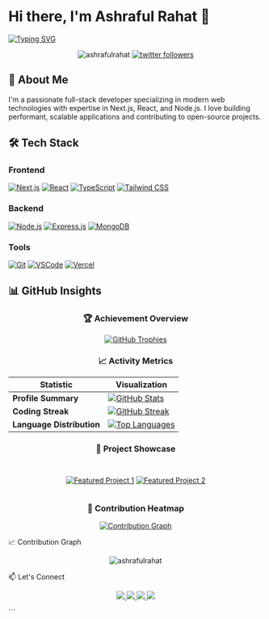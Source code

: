 # Hi there, I'm Ashraful Rahat 👋

[![Typing SVG](https://readme-typing-svg.demolab.com?font=Fira+Code&size=26&duration=3000&pause=1000&color=38BDF8&width=500&lines=Full+Stack+Developer;Next.js+Specialist;Open+Source+Contributor;Tech+Enthusiast)](https://git.io/typing-svg)

<p align="center">
  <img src="https://komarev.com/ghpvc/?username=ashrafulrahat&label=Profile+Views&color=blueviolet&style=flat" alt="ashrafulrahat" />
  <a href="https://twitter.com/yourhandle"><img src="https://img.shields.io/twitter/follow/yourhandle?logo=twitter&style=flat&color=1DA1F2" alt="twitter followers" /></a>
</p>

## 🚀 About Me

I'm a passionate full-stack developer specializing in modern web technologies with expertise in Next.js, React, and Node.js. I love building performant, scalable applications and contributing to open-source projects.


## 🛠 Tech Stack

### Frontend
[![Next.js](https://img.shields.io/badge/Next.js-000000?style=for-the-badge&logo=nextdotjs&logoColor=white)](https://nextjs.org)
[![React](https://img.shields.io/badge/React-20232A?style=for-the-badge&logo=react&logoColor=61DAFB)](https://reactjs.org)
[![TypeScript](https://img.shields.io/badge/TypeScript-007ACC?style=for-the-badge&logo=typescript&logoColor=white)](https://www.typescriptlang.org)
[![Tailwind CSS](https://img.shields.io/badge/Tailwind_CSS-38B2AC?style=for-the-badge&logo=tailwind-css&logoColor=white)](https://tailwindcss.com)

### Backend
[![Node.js](https://img.shields.io/badge/Node.js-339933?style=for-the-badge&logo=nodedotjs&logoColor=white)](https://nodejs.org)
[![Express.js](https://img.shields.io/badge/Express.js-000000?style=for-the-badge&logo=express&logoColor=white)](https://expressjs.com)
[![MongoDB](https://img.shields.io/badge/MongoDB-4EA94B?style=for-the-badge&logo=mongodb&logoColor=white)](https://www.mongodb.com)

### Tools
[![Git](https://img.shields.io/badge/Git-F05032?style=for-the-badge&logo=git&logoColor=white)](https://git-scm.com)
[![VSCode](https://img.shields.io/badge/VSCode-0078D4?style=for-the-badge&logo=visual%20studio%20code&logoColor=white)](https://code.visualstudio.com)
[![Vercel](https://img.shields.io/badge/Vercel-000000?style=for-the-badge&logo=vercel&logoColor=white)](https://vercel.com)

## 📊 GitHub Insights

<div align="center">

### 🏆 Achievement Overview
[![GitHub Trophies](https://github-profile-trophy.vercel.app/?username=ashrafulrahat&theme=nord&no-frame=true&row=2&column=4&margin-w=15&margin-h=15)](https://github.com/ashrafulrahat)

### 📈 Activity Metrics
| Statistic | Visualization |
|-----------|--------------|
| **Profile Summary** | [![GitHub Stats](https://github-readme-stats.vercel.app/api?username=ashrafulrahat&show_icons=true&theme=aura&hide_border=true&include_all_commits=true&count_private=true&custom_title=Ashraful's+GitHub+Stats)](https://github.com/ashrafulrahat) |
| **Coding Streak** | [![GitHub Streak](https://streak-stats.demolab.com?user=ashrafulrahat&theme=aura&hide_border=true&date_format=M%20j%5B%2C%20Y%5D)](https://git.io/streak-stats) |
| **Language Distribution** | [![Top Languages](https://github-readme-stats.vercel.app/api/top-langs/?username=ashrafulrahat&layout=compact&theme=aura&hide_border=true&langs_count=6&hide=Procfile,Makefile)](https://github.com/ashrafulrahat) |

### 🌟 Project Showcase
<div style="display: flex; flex-wrap: wrap; justify-content: center; gap: 20px; margin-top: 30px;">

[![Featured Project 1](https://github-readme-stats.vercel.app/api/pin/?username=ashrafulrahat&repo=project1&theme=aura&show_owner=true)](https://github.com/ashrafulrahat/project1)
[![Featured Project 2](https://github-readme-stats.vercel.app/api/pin/?username=ashrafulrahat&repo=project2&theme=aura&show_owner=true)](https://github.com/ashrafulrahat/project2)

</div>

### 📆 Contribution Heatmap
[![Contribution Graph](https://github-readme-activity-graph.vercel.app/graph?username=ashrafulrahat&theme=react-dark&hide_border=true&area=true&custom_title=My+Contribution+Activity)](https://github.com/ashrafulrahat)

</div>
📈 Contribution Graph
<p align="center"> <img src="https://github-readme-activity-graph.vercel.app/graph?username=ashrafulrahat&theme=react-dark&hide_border=true&area=true" alt="ashrafulrahat" /> </p>
📫 Let's Connect
<p align="center"> <a href="https://linkedin.com/in/yourprofile"> <img src="https://img.shields.io/badge/LinkedIn-0077B5?style=for-the-badge&logo=linkedin&logoColor=white" /> </a> <a href="https://twitter.com/yourhandle"> <img src="https://img.shields.io/badge/Twitter-1DA1F2?style=for-the-badge&logo=twitter&logoColor=white" /> </a> <a href="https://dev.to/yourhandle"> <img src="https://img.shields.io/badge/dev.to-0A0A0A?style=for-the-badge&logo=devdotto&logoColor=white" /> </a> <a href="mailto:your.email@example.com"> <img src="https://img.shields.io/badge/Gmail-D14836?style=for-the-badge&logo=gmail&logoColor=white" /> </a> </p> ```
